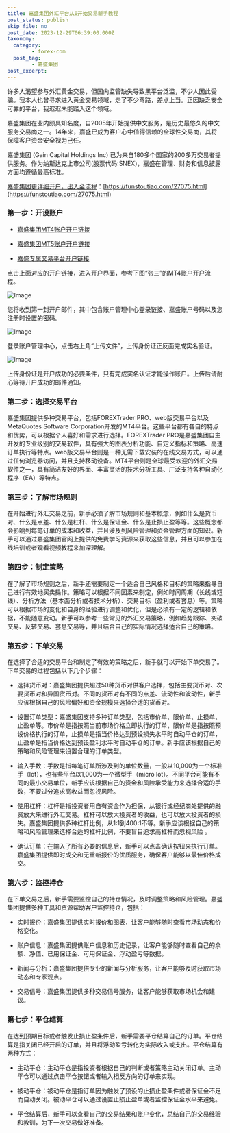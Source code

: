 ```yaml
---
title: 嘉盛集团外汇平台从0开始交易新手教程
post_status: publish
skip_file: no
post_date: 2023-12-29T06:39:00.000Z
taxonomy:
  category:
        - forex-com
  post_tag:
        - 嘉盛集团
post_excerpt: 
---
```

许多人渴望参与外汇黄金交易，但国内监管缺失导致黑平台泛滥，不少人因此受骗。我本人也曾寻求进入黄金交易领域，走了不少弯路，差点上当。正因缺乏安全可靠的平台，我迟迟未能踏入这个领域。

嘉盛集团在业内颇具知名度，自2005年开始提供中文服务，是历史最悠久的中文服务交易商之一。14年来，嘉盛已成为客户心中值得信赖的全球性交易商，其将保障客户资金安全视为己任。

嘉盛集团 (Gain Capital Holdings Inc) 已为来自180多个国家的200多万交易者提供服务。作为纳斯达克上市公司(股票代码:SNEX)，嘉盛在管理、财务和信息披露方面均遵循最高标准。

[嘉盛集团更详细开户，出入金流程](https://funstoutiao.com/27075.html)：[https://funstoutiao.com/27075.html](https://funstoutiao.com/27075.html)

### 第一步：开设账户

* [嘉盛集团MT4账户开户链接](https://s.ssgg.net/jsmt4)

* [嘉盛集团MT5账户开户链接](https://s.ssgg.net/jsmt5)

* [嘉盛专属交易平台开户链接](https://s.ssgg.net/js)

点击上面对应的开户链接，进入开户界面，参考下图“张三”的MT4账户开户流程。

![Image](https://prod-files-secure.s3.us-west-2.amazonaws.com/39ed1227-6d7d-4570-be36-9ccd4a2c4241/7a167aea-686b-400d-af59-4e18eb607a40/640.png?X-Amz-Algorithm=AWS4-HMAC-SHA256&X-Amz-Content-Sha256=UNSIGNED-PAYLOAD&X-Amz-Credential=ASIAZI2LB4662HZQZKBV%2F20250816%2Fus-west-2%2Fs3%2Faws4_request&X-Amz-Date=20250816T041312Z&X-Amz-Expires=3600&X-Amz-Security-Token=IQoJb3JpZ2luX2VjECMaCXVzLXdlc3QtMiJGMEQCIDCCrNMd9quyxgYFZPxWvAhCcb8YVuqXLmekhvuSJEdJAiA9IxDF6Z1NXrB3lxLNn7dyn6ZLkI0Dqd9%2FKUtyOFoNryr%2FAwhsEAAaDDYzNzQyMzE4MzgwNSIMd2YBZ4DgfWARzoyoKtwDoVtAnepm6rtEvGjZIe%2FMFxRN5B9ACfeu%2FlF6%2BcM9jLb%2BHMP9I%2BH71MhUVRRahLQTg1YvnhULh%2Fc3H6fonPWPBN9%2FFR0UvkOMSvoED%2FtMIElYRDIqairAZwtrHVaKyt%2F7975O3qtBmH%2BOONhFAs%2FblHxP96WzGXknEeJKg41dICoFiHW2grt10QFc7s1ilHNRgaWOr7SqeMQMMxQOv7epAYmjjrEl%2F4TXaxRo%2FXySGccKJWRvKZnlQHMM3chMIKd1EcZNxyO6gcmhZnC%2FpeGzmCDZAbD%2FsdJvkNEU%2BGqrogsDSWx7KpShxjtHs1JJ1%2Bajez%2FJuZgFClXtIGM0f3TTzj7pIlqZBbd2h8b38hZttBIBoYPnllPocCxgY4Cn%2F78j64Z4brj4DmD4PX9%2BbS7yRg6HMoM4oPeMwo0p6DmTs1st0lk39hFFyduCYW94Pej8SvZhVvjmUYkROK%2FBSI8sThhnHlrJj3URMJ92K9%2BzY7coy9w0IjWhgSBnKTh5YEWuHPptkqslzlTyMLwBUo6YoZ8bueD%2BEYdAD%2BZoeVwq4VcZPwJEZa7orR8Z%2B73Jpcf8IdPn1oG3Gcgol4ySvvsnScoDdvg9uyY%2FZucmtSBTc%2BTAGY4mSGVja2QVeHcwqu%2F%2FxAY6pgFNgDMR54RQR8jmw4oW7CUqBB9XSxleG2xamH%2FYCyUZzyh9yqVggVgmm5GOlXgQwTRtHRv8AmV1l1qpOfg5PzTSqU2VM8VadqaBy1B%2FEFFaDJmpOTR6O4G1Y17VgzeZvpUj0e04BwGY%2BCTmiNSVasjLv6q5WafAS0G%2FEWymUF8DSzh8I84bY7JKI9qmEnU5%2BOCg4MjGvX3xc48Ka1WgMD%2BEJBgtGgwH&X-Amz-Signature=eee28c12806da96dc6b16b21bdbe5bd9144268d12b1d1e611b17f8a49598927b&X-Amz-SignedHeaders=host&x-amz-checksum-mode=ENABLED&x-id=GetObject)

您将收到第一封开户邮件，其中包含账户管理中心登录链接、嘉盛账户号码以及您注册时设置的密码。

![Image](https://prod-files-secure.s3.us-west-2.amazonaws.com/39ed1227-6d7d-4570-be36-9ccd4a2c4241/eaa1c6b3-2877-4284-a0e1-530e222c27fb/image.png?X-Amz-Algorithm=AWS4-HMAC-SHA256&X-Amz-Content-Sha256=UNSIGNED-PAYLOAD&X-Amz-Credential=ASIAZI2LB4662HZQZKBV%2F20250816%2Fus-west-2%2Fs3%2Faws4_request&X-Amz-Date=20250816T041312Z&X-Amz-Expires=3600&X-Amz-Security-Token=IQoJb3JpZ2luX2VjECMaCXVzLXdlc3QtMiJGMEQCIDCCrNMd9quyxgYFZPxWvAhCcb8YVuqXLmekhvuSJEdJAiA9IxDF6Z1NXrB3lxLNn7dyn6ZLkI0Dqd9%2FKUtyOFoNryr%2FAwhsEAAaDDYzNzQyMzE4MzgwNSIMd2YBZ4DgfWARzoyoKtwDoVtAnepm6rtEvGjZIe%2FMFxRN5B9ACfeu%2FlF6%2BcM9jLb%2BHMP9I%2BH71MhUVRRahLQTg1YvnhULh%2Fc3H6fonPWPBN9%2FFR0UvkOMSvoED%2FtMIElYRDIqairAZwtrHVaKyt%2F7975O3qtBmH%2BOONhFAs%2FblHxP96WzGXknEeJKg41dICoFiHW2grt10QFc7s1ilHNRgaWOr7SqeMQMMxQOv7epAYmjjrEl%2F4TXaxRo%2FXySGccKJWRvKZnlQHMM3chMIKd1EcZNxyO6gcmhZnC%2FpeGzmCDZAbD%2FsdJvkNEU%2BGqrogsDSWx7KpShxjtHs1JJ1%2Bajez%2FJuZgFClXtIGM0f3TTzj7pIlqZBbd2h8b38hZttBIBoYPnllPocCxgY4Cn%2F78j64Z4brj4DmD4PX9%2BbS7yRg6HMoM4oPeMwo0p6DmTs1st0lk39hFFyduCYW94Pej8SvZhVvjmUYkROK%2FBSI8sThhnHlrJj3URMJ92K9%2BzY7coy9w0IjWhgSBnKTh5YEWuHPptkqslzlTyMLwBUo6YoZ8bueD%2BEYdAD%2BZoeVwq4VcZPwJEZa7orR8Z%2B73Jpcf8IdPn1oG3Gcgol4ySvvsnScoDdvg9uyY%2FZucmtSBTc%2BTAGY4mSGVja2QVeHcwqu%2F%2FxAY6pgFNgDMR54RQR8jmw4oW7CUqBB9XSxleG2xamH%2FYCyUZzyh9yqVggVgmm5GOlXgQwTRtHRv8AmV1l1qpOfg5PzTSqU2VM8VadqaBy1B%2FEFFaDJmpOTR6O4G1Y17VgzeZvpUj0e04BwGY%2BCTmiNSVasjLv6q5WafAS0G%2FEWymUF8DSzh8I84bY7JKI9qmEnU5%2BOCg4MjGvX3xc48Ka1WgMD%2BEJBgtGgwH&X-Amz-Signature=a53cdaf65e6e9ae25dcbe16aaa48ee321e83a29d346b8bef218c0ea2de6bbe1b&X-Amz-SignedHeaders=host&x-amz-checksum-mode=ENABLED&x-id=GetObject)

登录账户管理中心，点击右上角“上传文件”，上传身份证正反面完成实名验证。

![Image](https://prod-files-secure.s3.us-west-2.amazonaws.com/39ed1227-6d7d-4570-be36-9ccd4a2c4241/54090639-09fc-46b4-a135-e0289f707147/image.png?X-Amz-Algorithm=AWS4-HMAC-SHA256&X-Amz-Content-Sha256=UNSIGNED-PAYLOAD&X-Amz-Credential=ASIAZI2LB4662HZQZKBV%2F20250816%2Fus-west-2%2Fs3%2Faws4_request&X-Amz-Date=20250816T041312Z&X-Amz-Expires=3600&X-Amz-Security-Token=IQoJb3JpZ2luX2VjECMaCXVzLXdlc3QtMiJGMEQCIDCCrNMd9quyxgYFZPxWvAhCcb8YVuqXLmekhvuSJEdJAiA9IxDF6Z1NXrB3lxLNn7dyn6ZLkI0Dqd9%2FKUtyOFoNryr%2FAwhsEAAaDDYzNzQyMzE4MzgwNSIMd2YBZ4DgfWARzoyoKtwDoVtAnepm6rtEvGjZIe%2FMFxRN5B9ACfeu%2FlF6%2BcM9jLb%2BHMP9I%2BH71MhUVRRahLQTg1YvnhULh%2Fc3H6fonPWPBN9%2FFR0UvkOMSvoED%2FtMIElYRDIqairAZwtrHVaKyt%2F7975O3qtBmH%2BOONhFAs%2FblHxP96WzGXknEeJKg41dICoFiHW2grt10QFc7s1ilHNRgaWOr7SqeMQMMxQOv7epAYmjjrEl%2F4TXaxRo%2FXySGccKJWRvKZnlQHMM3chMIKd1EcZNxyO6gcmhZnC%2FpeGzmCDZAbD%2FsdJvkNEU%2BGqrogsDSWx7KpShxjtHs1JJ1%2Bajez%2FJuZgFClXtIGM0f3TTzj7pIlqZBbd2h8b38hZttBIBoYPnllPocCxgY4Cn%2F78j64Z4brj4DmD4PX9%2BbS7yRg6HMoM4oPeMwo0p6DmTs1st0lk39hFFyduCYW94Pej8SvZhVvjmUYkROK%2FBSI8sThhnHlrJj3URMJ92K9%2BzY7coy9w0IjWhgSBnKTh5YEWuHPptkqslzlTyMLwBUo6YoZ8bueD%2BEYdAD%2BZoeVwq4VcZPwJEZa7orR8Z%2B73Jpcf8IdPn1oG3Gcgol4ySvvsnScoDdvg9uyY%2FZucmtSBTc%2BTAGY4mSGVja2QVeHcwqu%2F%2FxAY6pgFNgDMR54RQR8jmw4oW7CUqBB9XSxleG2xamH%2FYCyUZzyh9yqVggVgmm5GOlXgQwTRtHRv8AmV1l1qpOfg5PzTSqU2VM8VadqaBy1B%2FEFFaDJmpOTR6O4G1Y17VgzeZvpUj0e04BwGY%2BCTmiNSVasjLv6q5WafAS0G%2FEWymUF8DSzh8I84bY7JKI9qmEnU5%2BOCg4MjGvX3xc48Ka1WgMD%2BEJBgtGgwH&X-Amz-Signature=795daaa46c5dbf1eb7df6b80be7149a800c9e0ff6dcb2bbc92685399a9188ef4&X-Amz-SignedHeaders=host&x-amz-checksum-mode=ENABLED&x-id=GetObject)

上传身份证是开户成功的必要条件，只有完成实名认证才能操作账户。上传后请耐心等待开户成功的邮件通知。

### 第二步：选择交易平台

嘉盛集团提供多种交易平台，包括FOREXTrader PRO、web版交易平台以及MetaQuotes Software Corporation开发的MT4平台。这些平台都有各自的特点和优势，可以根据个人喜好和需求进行选择。FOREXTrader PRO是嘉盛集团自主开发的专业级别的交易软件，具有强大的图表分析功能、自定义指标和策略、高速订单执行等特点。web版交易平台则是一种无需下载安装的在线交易方式，可以通过任何浏览器访问，并且支持移动设备。MT4平台则是全球最受欢迎的外汇交易软件之一，具有简洁友好的界面、丰富灵活的技术分析工具、广泛支持各种自动化程序（EA）等特点。

### 第三步：了解市场规则

在开始进行外汇交易之前，新手必须了解市场规则和基本概念，例如什么是货币对、什么是点差、什么是杠杆、什么是保证金、什么是止损止盈等等。这些概念都会影响到每笔订单的成本和收益，并且涉及到风险管理和资金管理方面的知识。新手可以通过嘉盛集团官网上提供的免费学习资源来获取这些信息，并且可以参加在线培训或者观看视频教程来加深理解。

### 第四步：制定策略

在了解了市场规则之后，新手还需要制定一个适合自己风格和目标的策略来指导自己进行有效地买卖操作。策略可以根据不同因素来制定，例如时间周期（长线或短线）、分析方法（基本面分析或者技术分析）、交易目标（盈利或者套息）等。策略可以根据市场的变化和自身的经验进行调整和优化，但是必须有一定的逻辑和依据，不能随意变动。新手可以参考一些常见的外汇交易策略，例如趋势跟踪、突破交易、反转交易、套息交易等，并且结合自己的实际情况选择适合自己的策略。

### 第五步：下单交易

在选择了合适的交易平台和制定了有效的策略之后，新手就可以开始下单交易了。下单交易的过程包括以下几个步骤：

* 选择货币对：嘉盛集团提供超过50种货币对供客户选择，包括主要货币对、次要货币对和异国货币对。不同的货币对有不同的点差、流动性和波动性，新手应该根据自己的风险偏好和资金规模来选择合适的货币对。

* 设置订单类型：嘉盛集团支持多种订单类型，包括市价单、限价单、止损单、止盈单等。市价单是指按照当前市场价格立即执行的订单，限价单是指按照预设价格执行的订单，止损单是指当价格达到预设损失水平时自动平仓的订单，止盈单是指当价格达到预设盈利水平时自动平仓的订单。新手应该根据自己的策略和风险管理来设置合理的订单类型。

* 输入手数：手数是指每笔订单所涉及到的单位数量，一般以10,000为一个标准手（lot），也有些平台以1,000为一个微型手（micro lot）。不同平台可能有不同的最小交易单位，新手应该根据自己的资金和风险承受能力来选择合适的手数，不要过分追求高收益而忽视风险。

* 使用杠杆：杠杆是指投资者用自有资金作为担保，从银行或经纪商处提供的融资放大来进行外汇交易。杠杆可以放大投资者的收益，也可以放大投资者的损失。嘉盛集团提供多种杠杆比例，从1:1到400:1不等。新手应该根据自己的策略和风险管理来选择合适的杠杆比例，不要盲目追求高杠杆而忽视风险 。

* 确认订单：在输入了所有必要的信息后，新手可以点击确认按钮来执行订单。嘉盛集团提供即时成交和无重新报价的优质服务，确保客户能够以最佳价格成交。

### 第六步：监控持仓

在下单交易之后，新手需要监控自己的持仓情况，及时调整策略和风险管理。嘉盛集团提供多种工具和资源帮助客户监控持仓，包括：

* 实时报价：嘉盛集团提供实时报价和图表，让客户能够随时查看市场动态和价格变化。

* 账户信息：嘉盛集团提供账户信息和历史记录，让客户能够随时查看自己的余额、净值、已用保证金、可用保证金、浮动盈亏等数据。

* 新闻与分析：嘉盛集团提供专业的新闻与分析服务，让客户能够及时获取市场动态和专家观点。

* 交易信号：嘉盛集团提供多种交易信号服务，让客户能够获取市场机会和建议。

### 第七步：平仓结算

在达到预期目标或者触发止损止盈条件后，新手需要平仓结算自己的订单。平仓结算是指关闭已经开启的订单，并且将浮动盈亏转化为实际收入或支出。平仓结算有两种方式：

* 主动平仓：主动平仓是指投资者根据自己的判断或者策略主动关闭订单。主动平仓可以通过点击平仓按钮或者输入相反方向的订单来实现。

* 被动平仓：被动平仓是指订单因为触发了预设的止损止盈条件或者保证金不足而自动关闭。被动平仓可以通过设置止损止盈单或者监控保证金水平来避免。

* 平仓结算后，新手可以查看自己的交易结果和账户变化，总结自己的交易经验和教训，为下一次交易做好准备。